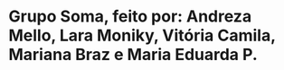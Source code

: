 # Grupo Soma, feito por: Andreza Mello, Lara Moniky, Vitória Camila, Mariana Braz e Maria Eduarda P.
